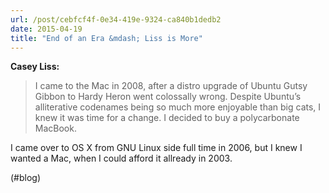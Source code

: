```yaml
---
url: /post/cebfcf4f-0e34-419e-9324-ca840b1dedb2
date: 2015-04-19
title: "End of an Era &mdash; Liss is More"
---
```


**Casey Liss:**



> I came to the Mac in 2008, after a distro upgrade of Ubuntu Gutsy Gibbon to Hardy Heron went colossally wrong. Despite Ubuntu’s alliterative codenames being so much more enjoyable than big cats, I knew it was time for a change. I decided to buy a polycarbonate MacBook. 



I came over to OS X from GNU Linux side full time in 2006, but I knew I wanted a Mac, when I could afford it allready in 2003.



(#blog)